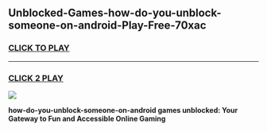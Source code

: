
## Unblocked-Games-how-do-you-unblock-someone-on-android-Play-Free-70xac
<h3>
<a href="https://premium76.site?title=how-do-you-unblock-someone-on-android&ref=21A">CLICK TO PLAY</a></h3>
<hr>

<h3>
<a href="https://premium76.site?title=how-do-you-unblock-someone-on-android&ref=21A">CLICK 2 PLAY</a>
  
</h3>

<a href="https://premium76.site?title=how-do-you-unblock-someone-on-android&ref=21A"><img src="https://clearcache.store/games.png"></a>


**how-do-you-unblock-someone-on-android games unblocked: Your Gateway to Fun and Accessible Online Gaming**
